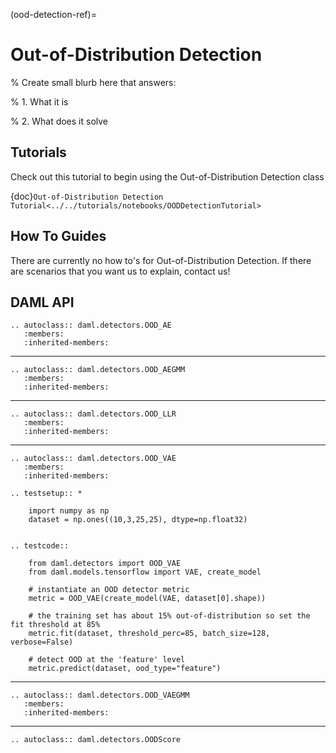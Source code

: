 (ood-detection-ref)=

# Out-of-Distribution Detection

% Create small blurb here that answers:

% 1. What it is

% 2. What does it solve

## Tutorials

Check out this tutorial to begin using the Out-of-Distribution Detection class

{doc}`Out-of-Distribution Detection Tutorial<../../tutorials/notebooks/OODDetectionTutorial>`

## How To Guides

There are currently no how to's for Out-of-Distribution Detection.
If there are scenarios that you want us to explain, contact us!

## DAML API

```{eval-rst}
.. autoclass:: daml.detectors.OOD_AE
   :members:
   :inherited-members:
```

______________________________________________________________________

```{eval-rst}
.. autoclass:: daml.detectors.OOD_AEGMM
   :members:
   :inherited-members:
```

______________________________________________________________________

```{eval-rst}
.. autoclass:: daml.detectors.OOD_LLR
   :members:
   :inherited-members:
```

______________________________________________________________________

```{eval-rst}
.. autoclass:: daml.detectors.OOD_VAE
   :members:
   :inherited-members:
```

```{eval-rst}
.. testsetup:: *

    import numpy as np
    dataset = np.ones((10,3,25,25), dtype=np.float32)


```
```{eval-rst}
.. testcode::
    
    from daml.detectors import OOD_VAE
    from daml.models.tensorflow import VAE, create_model
    
    # instantiate an OOD detector metric
    metric = OOD_VAE(create_model(VAE, dataset[0].shape))

    # the training set has about 15% out-of-distribution so set the fit threshold at 85%
    metric.fit(dataset, threshold_perc=85, batch_size=128, verbose=False)
    
    # detect OOD at the 'feature' level
    metric.predict(dataset, ood_type="feature")

```
______________________________________________________________________

```{eval-rst}
.. autoclass:: daml.detectors.OOD_VAEGMM
   :members:
   :inherited-members:
```

______________________________________________________________________

```{eval-rst}
.. autoclass:: daml.detectors.OODScore
```
